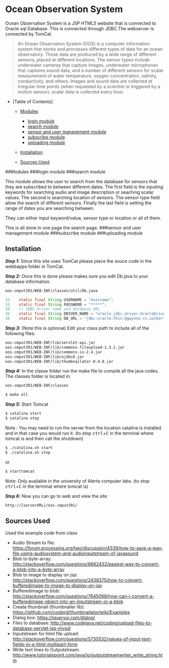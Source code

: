 # Ocean Observation System

Ocean Observation System is a JSP HTML5 website that is connected to Oracle sql Database. This is connected through JDBC.The webserver is connected by TomCat.

>An Ocean Observation System (OOS) is a computer information system that stores and processes different types of data for an ocean observatory. Those data are produced by a wide range of different sensors, placed at different locations. The sensor types include underwater cameras that capture images, underwater microphones that captures sound data, and a number of different sensors for scalar measurement of water temperature, oxygen concentration, salinity, conductivity, and others. Images and sound data are collected at irregular time points (when requested by a scientist or triggered by a motion sensor); scalar data is collected every hour.

- [Table of Contents]
	- [Modules](#modules)
		- [login module](#login-module)
		- [search module](#search-module)
		- [sensor and user management module](#)
		- [subscribe module](#)
		- [uploading module](#)
		
	- [Installation](#)
	- [Sources Used](#)

##Modules
###login module
###search module

This module allows the user to search from the database for sensors that they are subscribed to between different dates. The first field is the inputing keywords for searching audio and image description or seaching scalar values. The second is searching location of sensors. The sensor type field allow the search of different sensors. Finally the last field is setting the range of dates you are searching between. 

They can either input keyword/value, sensor type or location or all of them.

This is all done in one page the search page.
###sensor and user management module
###subscribe module
###uploading module


## Installation
***Step 1:*** Since this site uses TomCat please place the souce code in the webbapps folder in TomCat. 

***Step 2:*** Once this is done please makes sure you edit Db.java to your database information.
```sh
oos-cmput391/WEB-INF/classes/util/Db.java
```
```java
32    static final String USERNAME = "Username";
33    static final String PASSWORD = "*****";
34    // JDBC driver name and database URL
35    static final String DRIVER_NAME = "oracle.jdbc.driver.OracleDriver";
36    static final String DB_URL = "jdbc:oracle:thin:@gwynne.cs.ualberta.ca:1521:CRS";
```

***Step 3:*** (Note this is optional) Edit your class path to include all of the following files:
```sh
oos-cmput391/WEB-INF/lib/servlet-api.jar
oos-cmput391/WEB-INF/lib/commons-fileupload-1.3.1.jar
oos-cmput391/WEB-INF/lib/commons-io-2.4.jar
oos-cmput391/WEB-INF/lib/ojdbc6.jar
oos-cmput391/WEB-INF/lib/thumbnailator-0.4.8.jar
```

***Step 4:*** In the classe folder run the make file to compile all the java codes. The classes folder is located in: 
```sh
oos-cmput391/WEB-INF/classes 
```
```sh
$ make all
```

***Step 5:*** Start Tomcat 
```sh
$ catalina start 
$ catalina stop
```
Note : You may need to run the server from the location catalina is installed and in that case you would run it. 
(to stop <kbd>ctrl</kbd>+<kbd>C</kbd> in the terminal where tomcat is and then call the shutdown)
```sh
$ ./catalina.sh start
$ ./catalina.sh stop
```
or
```sh
$ starttomcat
```

Note: Only available in the university of Alerta computer labs. (to stop <kbd>ctrl</kbd>+<kbd>C</kbd> in the terminal where tomcat is)

***Step 6:*** Now you can go to web and view the site
```sh
http://[serverURL]/oos-cmput391/
```

## Sources Used

Used the example code from class
* Audio Stream to file: https://forum.processing.org/two/discussion/4339/how-to-save-a-wav-file-using-audiosystem-and-audioinputstream-of-javasound
* Blob to byte-array: http://stackoverflow.com/questions/6662432/easiest-way-to-convert-a-blob-into-a-byte-array
* Blob to image to display on jsp: http://stackoverflow.com/questions/2438375/how-to-convert-bufferedimage-to-image-to-display-on-jsp
* Bufferedimage to blob: http://stackoverflow.com/questions/7645068/how-can-i-convert-a-bufferedimage-object-into-an-inputstream-or-a-blob
* Create thumbnail (thumbnailer lib): https://github.com/coobird/thumbnailator/wiki/Examples
* Dialog box: https://jqueryui.com/dialog/
* Files to database: http://www.codejava.net/coding/upload-files-to-database-servlet-jsp-mysql
* Inputstream for html file upload: http://stackoverflow.com/questions/5730532/values-of-input-text-fields-in-a-html-multipart-form
* Write text lines to Outputstream: http://www.tutorialspoint.com/java/io/outputstreamwriter_write_string.htm
